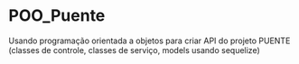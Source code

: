# POO_Puente

Usando programação orientada a objetos para criar API do projeto PUENTE
(classes de controle, classes de serviço, models usando sequelize)
